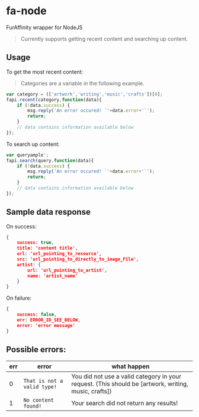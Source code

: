 # fa-node
FurAffinity wrapper for NodeJS

> Currently supports getting recent content and searching up content.

## Usage

To get the most recent content:

> Categories are a variable in the following example.

```javascript
var category = (['artwork','writing','music','crafts'])[0];
fapi.recent(category,function(data){
	if (!data.success) {
		msg.reply('An error occured! `'+data.error+'`');
		return;
	}
	// data contains information available below
});
```

To search up content:
```javascript
var queryample';
fapi.search(query,function(data){
	if (!data.success) {
		msg.reply('An error occured! `'+data.error+'`');
		return;
	}
	// data contains information available below
});
```

## Sample data response

On success:
```json
{
	success: true,
	title: 'content title',
	url: 'url_pointing_to_resource',
	src: 'url_pointing_to_directly_to_image_File',
	artist: {
		url: 'url_pointing_to_artist',
		name: 'artist_name'
	}
}
```

On failure:
```json
{
	success: false,
	err: ERROR_ID_SEE_BELOW,
	error: 'error message'
}
```

## Possible errors:

err | error | what happen
--- | --- | ---
0 | `That is not a valid type!` | You did not use a valid category in your request. (This should be [artwork, writing, music, crafts])
1 | `No content found!` | Your search did not return any results!
